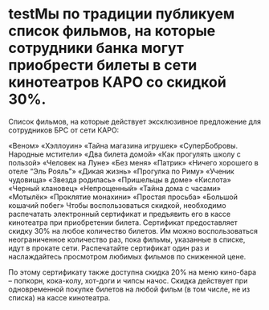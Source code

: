 # testМы по традиции публикуем список фильмов, на которые сотрудники банка могут приобрести билеты в сети кинотеатров КАРО со скидкой 30%.

Список фильмов, на которые действует эксклюзивное предложение для сотрудников БРС от сети КАРО:

«Веном»
«Хэллоуин»
«Тайна магазина игрушек»
«СуперБобровы. Народные мстители»
«Два билета домой»
«Как прогулять школу с пользой»
«Человек на Луне»
«Без меня»
«Патрик»
«Ничего хорошего в отеле “Эль Рояль"»
«Дикая жизнь»
«Прогулка по Риму»
«Ученик чудовища»
«Звезда родилась»
«Пришельцы в доме»
«Кислота»
«Черный клановец»
«Непрощенный»
«Тайна дома с часами»
«Мотылёк»
«Проклятие монахини»
«Простая просьба»
«Большой кошачий побег»
Чтобы воспользоваться скидкой, необходимо распечатать электронный сертификат и предъявить его в кассе кинотеатра при приобретении билета. Сертификат предоставляет скидку 30% на любое количество билетов. Им можно воспользоваться неограниченное количество раз, пока фильмы, указанные в списке, идут в прокате сети. Распечатайте сертификат один раз и наслаждайтесь просмотром любимых фильмов по сниженной цене.

По этому сертификату также доступна скидка 20% на меню кино-бара – попкорн, кока-колу, хот-доги и чипсы начос. Скидка действует при одновременной покупке билетов на любой фильм (в том числе, не из списка) на кассе кинотеатра.
